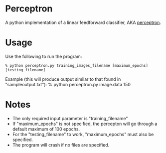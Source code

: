 Perceptron
==========

A python implementation of a linear feedforward classifier, AKA [perceptron](http://en.wikipedia.org/wiki/Perceptron).

Usage
=====

Use the following to run the program:

    % python perceptron.py training_images_filename [maximum_epochs] [testing_filename]


Example (this will produce output similar to that found in "sampleoutput.txt"):
    % python perceptron.py image.data 150

Notes
=====

- The only required input parameter is "training_filename"
- If "maximum_epochs" is not specified, the percepton will go through a default maximum of 100 epochs.
- For the "testing_filename" to work, "maximum_epochs" must also be specified.
- The program will crash if no files are specified.



